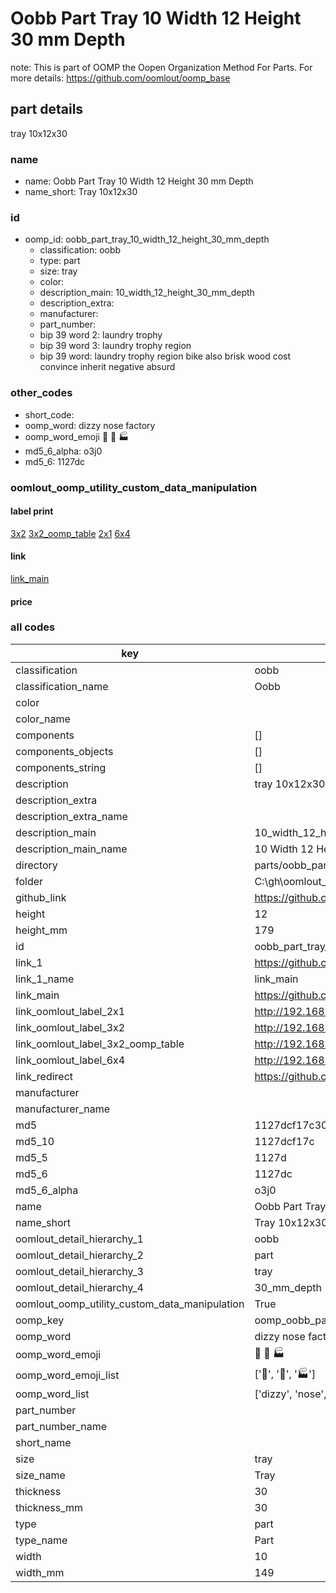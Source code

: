 # Oobb Part Tray 10 Width 12 Height 30 mm Depth  

note: This is part of OOMP the Oopen Organization Method For Parts. For more details: https://github.com/oomlout/oomp_base

##  part details
  



tray 10x12x30



### name
* name: Oobb Part Tray 10 Width 12 Height 30 mm Depth
* name_short: Tray 10x12x30 
### id
* oomp_id: oobb_part_tray_10_width_12_height_30_mm_depth
  * classification: oobb
  * type: part
  * size: tray
  * color: 
  * description_main: 10_width_12_height_30_mm_depth
  * description_extra: 
  * manufacturer: 
  * part_number: 
  * bip 39 word 2: laundry trophy
  * bip 39 word 3: laundry trophy region
  * bip 39 word: laundry trophy region bike also brisk wood cost convince inherit negative absurd

### other_codes
* short_code: 
* oomp_word: dizzy nose factory
* oomp_word_emoji :dizzy: :nose: :factory:
* md5_6_alpha: o3j0
* md5_6: 1127dc






### oomlout_oomp_utility_custom_data_manipulation
#### label print
[3x2](http://192.168.1.245:1112/?label=oomp%20o3j0)
[3x2_oomp_table](http://192.168.1.108:1112/?label=oomp%20o3j0)
[2x1](http://192.168.1.242:1112/?label=oomp%20o3j0)
[6x4](http://192.168.1.55:1112/?label=oomp%20o3j0)    

#### link

[link_main](https://github.com/oomlout/oomlout_oobb_version_4_generated_parts/tree/main/navigation_oomp/oobb/part/tray/10_width_12_height_30_mm_depth/part)                              

#### price







### all codes 
| key | value |  
| --- | --- |  
| classification | oobb |  
| classification_name | Oobb |  
| color |  |  
| color_name |  |  
| components | [] |  
| components_objects | [] |  
| components_string | [] |  
| description | tray 10x12x30 |  
| description_extra |  |  
| description_extra_name |  |  
| description_main | 10_width_12_height_30_mm_depth |  
| description_main_name | 10 Width 12 Height 30 mm Depth |  
| directory | parts/oobb_part_tray_10_width_12_height_30_mm_depth |  
| folder | C:\gh\oomlout_oobb_version_4_generated_parts\parts\oobb_part_tray_10_width_12_height_30_mm_depth |  
| github_link | https://github.com/oomlout/oomlout_oomp_part_src/tree/main/parts/oobb_part_tray_10_width_12_height_30_mm_depth |  
| height | 12 |  
| height_mm | 179 |  
| id | oobb_part_tray_10_width_12_height_30_mm_depth |  
| link_1 | https://github.com/oomlout/oomlout_oobb_version_4_generated_parts/tree/main/navigation_oomp/oobb/part/tray/10_width_12_height_30_mm_depth/part |  
| link_1_name | link_main |  
| link_main | https://github.com/oomlout/oomlout_oobb_version_4_generated_parts/tree/main/navigation_oomp/oobb/part/tray/10_width_12_height_30_mm_depth/part |  
| link_oomlout_label_2x1 | http://192.168.1.242:1112/?label=oomp%20o3j0 |  
| link_oomlout_label_3x2 | http://192.168.1.245:1112/?label=oomp%20o3j0 |  
| link_oomlout_label_3x2_oomp_table | http://192.168.1.108:1112/?label=oomp%20o3j0 |  
| link_oomlout_label_6x4 | http://192.168.1.55:1112/?label=oomp%20o3j0 |  
| link_redirect | https://github.com/oomlout/oomlout_oobb_version_4_generated_parts/tree/main/parts/oobb_tray_10_12_30 |  
| manufacturer |  |  
| manufacturer_name |  |  
| md5 | 1127dcf17c30bfa47103a163693a3bed |  
| md5_10 | 1127dcf17c |  
| md5_5 | 1127d |  
| md5_6 | 1127dc |  
| md5_6_alpha | o3j0 |  
| name | Oobb Part Tray 10 Width 12 Height 30 mm Depth |  
| name_short | Tray 10x12x30  |  
| oomlout_detail_hierarchy_1 | oobb |  
| oomlout_detail_hierarchy_2 | part |  
| oomlout_detail_hierarchy_3 | tray |  
| oomlout_detail_hierarchy_4 | 30_mm_depth |  
| oomlout_oomp_utility_custom_data_manipulation | True |  
| oomp_key | oomp_oobb_part_tray_10_width_12_height_30_mm_depth |  
| oomp_word | dizzy nose factory |  
| oomp_word_emoji | :dizzy: :nose: :factory: |  
| oomp_word_emoji_list | [':dizzy:', ':nose:', ':factory:'] |  
| oomp_word_list | ['dizzy', 'nose', 'factory'] |  
| part_number |  |  
| part_number_name |  |  
| short_name |  |  
| size | tray |  
| size_name | Tray |  
| thickness | 30 |  
| thickness_mm | 30 |  
| type | part |  
| type_name | Part |  
| width | 10 |  
| width_mm | 149 |  
